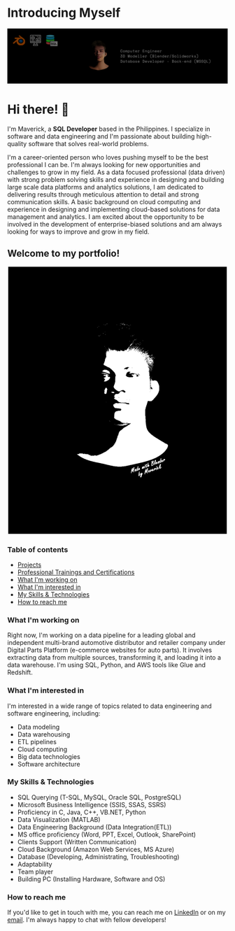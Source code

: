 <!--
**davdavid29/davdavid29** is a ✨ _special_ ✨ repository because its `README.md` (this file) appears on your GitHub profile.

Here are some ideas to get you started:

- 🔭 I’m currently working on ...
- 🌱 I’m currently learning ...
- 👯 I’m looking to collaborate on ...
- 🤔 I’m looking for help with ...
- 💬 Ask me about ...
- 📫 How to reach me: ...
- 😄 Pronouns: ...
- ⚡ Fun fact: ...
-->

# Introducing Myself

<p align="center">
<img src="images/linkedin-cover.png" alt="AWS Educate" height="auto" width="1000">
</p>

# Hi there! 👋

I'm Maverick, a **SQL Developer** based in the Philippines. I specialize in software and data engineering and I'm passionate about building high-quality software that solves real-world problems.

I'm a career-oriented person who loves pushing myself to be the best professional I can be. I'm always looking for new opportunities and challenges to grow in my field. As a data focused professional (data driven) with strong problem solving skills and experience in designing and building large scale data platforms and analytics solutions, I am dedicated to delivering results through meticulous attention to detail and strong communication skills. A basic background on cloud computing and experience in designing and implementing cloud-based solutions for data management and analytics. I am excited about the opportunity to be involved in the development of enterprise-biased solutions and am always looking for ways to improve and grow in my field.

## Welcome to my portfolio!  

<p align="center">
  <img src="images/3D_portfolio_profile.gif" alt="AWS Educate" height="auto" width="500">
</p>

### Table of contents
* [Projects](https://github.com/davdavid29/Projects-Overview)
* [Professional Trainings and Certifications](https://github.com/davdavid29/Trainings-and-Certifications)
* [What I'm working on](#what-im-working-on)
* [What I'm interested in](#what-im-interested-in)
* [My Skills & Technologies](#my-skills--technologies)
* [How to reach me](#how-to-reach-me)

### What I'm working on
Right now, I'm working on a data pipeline for a leading global and independent multi-brand automotive distributor and retailer company under Digital Parts Platform (e-commerce websites for auto parts). It involves extracting data from multiple sources, transforming it, and loading it into a data warehouse. I'm using SQL, Python, and AWS tools like Glue and Redshift.

### What I'm interested in
I'm interested in a wide range of topics related to data engineering and software engineering, including:

* Data modeling
* Data warehousing
* ETL pipelines
* Cloud computing
* Big data technologies
* Software architecture

### My Skills & Technologies
* SQL Querying (T-SQL, MySQL, Oracle SQL, PostgreSQL)
* Microsoft Business Intelligence (SSIS, SSAS, SSRS)
* Proficiency in C, Java, C++, VB.NET, Python
* Data Visualization (MATLAB)
* Data Engineering Background (Data Integration(ETL))
* MS office proficiency (Word, PPT, Excel, Outlook, SharePoint)
* Clients Support (Written Communication)
* Cloud Background (Amazon Web Services, MS Azure)
* Database (Developing, Administrating, Troubleshooting)
* Adaptability
* Team player
* Building PC (Installing Hardware, Software and OS)

### How to reach me
If you'd like to get in touch with me, you can reach me on [LinkedIn](https://www.linkedin.com/in/maverick-dave-aguinaldo/) or on my [email](mailto:maverickdaveaguinaldo@gmail.com). I'm always happy to chat with fellow developers!
